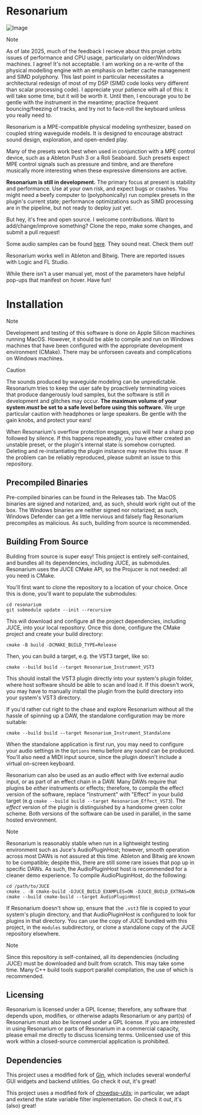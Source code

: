 # Resonarium

![Image](https://ccrma.stanford.edu/~gns/resonarium.png)

> [!NOTE]
> As of late 2025, much of the feedback I recieve about this projet orbits issues of performance and CPU usage, particularly on older/Windows machines. I agree! It's not acceptable. I am working on a re-write of the physical modelling engine with an emphasis on better cache management and SIMD polyphony. This last point in particular necessitates a architectural redesign of most of my DSP (SIMD code looks very different than scalar processing code). I appreciate your patience with all of this: it will take some time, but it will be worth it. Until then, I encourage you to be gentle with the instrument in the meantime; practice frequent bouncing/freezing of tracks, and try not to face-roll the keyboard unless you really need to.

Resonarium is a MPE-compatible physical modeling synthesizer, based on coupled string waveguide models. It is designed to encourage abstract sound design, exploration, and open-ended play. 

Many of the presets work best when used in conjunction with a MPE control device, such as a Ableton Push 3 or a Roli Seaboard. Such presets expect MPE control signals such as pressure and timbre, and are therefore musically more interesting when these expressive dimensions are active.

**Resonarium is still in development.** The primary focus at present is stability and performance. Use at your own risk, and expect bugs or crashes. You might need a beefy computer to (polyphonically) run complex presets in the plugin's current state; performance optimizations such as SIMD processing are in the pipeline, but not ready to deploy just yet.

But hey, it's free and open source. I welcome contributions. Want to add/change/improve something? Clone the repo, make some changes, and submit a pull request!

Some audio samples can be found [here](https://ccrma.stanford.edu/~gns/resonarium_samples.html). They sound neat. Check them out!

Resonarium works well in Ableton and Bitwig. There are reported issues with Logic and FL Studio. 

While there isn't a user manual yet, most of the parameters have helpful pop-ups that manifest on hover. Have fun!

# Installation

> [!NOTE]
> Development and testing of this software is done on Apple Silicon machines running MacOS. However, it should be able to compile and run on Windows machines that have been configured with the appropriate development environment (CMake). There may be unforseen caveats and complications on Windows machines.

> [!CAUTION]
> The sounds produced by waveguide modeling can be unpredictable. Resonarium tries to keep the user safe by proactively terminating voices that produce dangerously loud samples, but the software is still in development and glitches may occur. __The maximum volume of your system _must_ be set to a safe level before using this software.__ We urge particular caution with headphones or large speakers. Be gentle with the gain knobs, and protect your ears!
>
> When Resonarium's overflow protection engages, you will hear a sharp pop followed by silence. If this happens repeatedly, you have either created an unstable preset, or the plugin's internal state is somehow corrupted. Deleting and re-instantiating the plugin instance may resolve this issue. If the problem can be reliably reproduced, please submit an issue to this repository.

## Precompiled Binaries
Pre-compiled binaries can be found in the Releases tab. The MacOS binaries are signed and notarized, and, as such, should work right out of the box. The Windows binaries are neither signed nor notarized; as such, Windows Defender can get a little nervious and falsely flag Resonarium precompiles as malicious. As such, building from source is recommended.

## Building From Source

Building from source is super easy! This project is entirely self-contained, and bundles all its dependencies, including JUCE, as submodules. Resonarium uses the JUCE CMake API, so the Projucer is not needed: all you need is CMake. 

You'll first want to clone the repository to a location of your choice. Once this is done, you'll want to populate the submodules:
```
cd resonarium
git submodule update --init --recursive
```
This will download and configure all the project dependencies, including JUCE, into your local repository. Once this done, configure the CMake project and create your build directory:
```
cmake -B build -DCMAKE_BUILD_TYPE=Release
```
Then, you can build a target, e.g. the VST3 target, like so:
```
cmake --build build --target Resonarium_Instrument_VST3
```
This should install the VST3 plugin directly into your system's plugin folder, where host software should be able to scan and load it. If this doesn't work, you may have to manually install the plugin from the build directory into your system's VST3 directory.

If you'd rather cut right to the chase and explore Resonarium without all the hassle of spinning up a DAW, the standalone configuration may be more suitable:
```
cmake --build build --target Resonarium_Instrument_Standalone
```
When the standalone application is first run, you may need to configure your audio settings in the `Options` menu before any sound can be produced. You'll also need a MIDI input source, since the plugin doesn't include a virtual on-screen keyboard. 

Resonarium can also be used as an audio effect with live external audio input, or as part of an effect chain in a DAW. Many DAWs require that plugins be _either_ instruments or effects; therefore, to compile the effect version of the software, replace "Instrument" with "Effect" in your build target (e.g `cmake --build build --target Resonarium_Effect_VST3`). The _effect_ version of the plugin is distinguished by a handsome green color scheme. Both versions of the software can be used in parallel, in the same hosted environment.

> [!NOTE]
> Resonarium is reasonably stable when run in a lightweight testing environment such as Juce's AudioPluginHost; however, smooth operation across most DAWs is not assured at this time. Ableton and Bitwig are known to be compatible; despite this, there are still some rare issues that pop up in specific DAWs. As such, the AudioPluginHost host is recommended for a cleaner demo experience. 
> To compile AudioPluginHost, do the following:
> ```cd
> cd /path/to/JUCE
> cmake . -B cmake-build -DJUCE_BUILD_EXAMPLES=ON -DJUCE_BUILD_EXTRAS=ON
> cmake --build cmake-build --target AudioPluginHost
> ```
> If Resonarium doesn't show up, ensure that the `.vst3` file is copied to your system's plugin directory, and that AudioPluginHost is configured to look for plugins in that directory. You can use the copy of JUCE bundled with this project, in the `modules` subdirectory, or clone a standalone copy of the JUCE repository elsewhere.
> 


> [!NOTE]
> Since this repository is self-contained, all its dependencies (including JUCE) must be downloaded and built from scratch. This may take some time. Many C++ build tools support parallel compilation, the use of which is recommended.
> 

## Licensing

Resonarium is licensed under a GPL license; therefore, any software that depends upon, modifies, or otherwise adapts Resonarium or any part(s) of Resonarium must also be licensed under a GPL license. If you are interested in using Resonarium or parts of Resonarium in a commercial capacity, please email me directly to discuss licensing terms. Unlicensed use of this work within a closed-source commercial application is prohibited.

## Dependencies

This project uses a modified fork of [Gin](https://github.com/FigBug/Gin), which includes several wonderful GUI widgets and backend utilities. Go check it out, it's great!

This project uses a modified fork of [chowdsp-utils](https://github.com/Chowdhury-DSP/chowdsp_utils); in particular, we adapt and extend the state variable filter implementation. Go check it out, it's (also) great! 
